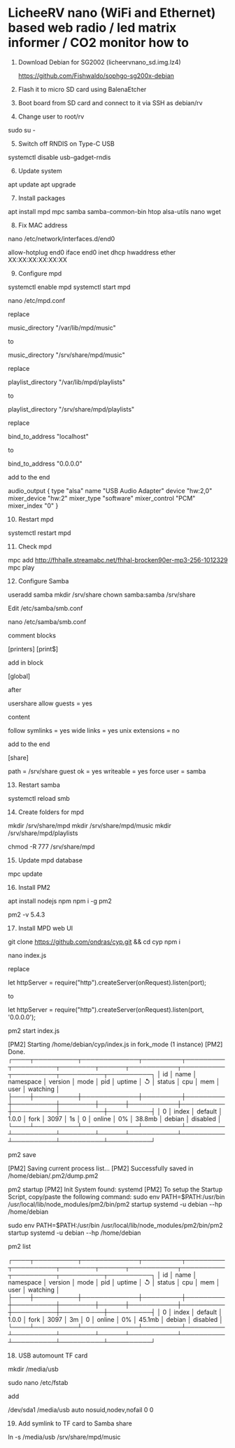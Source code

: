 # LicheeRV nano (WiFi and Ethernet) based web radio / led matrix informer / CO2 monitor how to

1. Download Debian for SG2002 (licheervnano_sd.img.lz4)

   https://github.com/Fishwaldo/sophgo-sg200x-debian

2. Flash it to micro SD card using BalenaEtcher

3. Boot board from SD card and connect to it via SSH as debian/rv
4. Change user to root/rv

sudo su -

5. Switch off RNDIS on Type-C USB

systemctl disable usb-gadget-rndis

6. Update system

apt update
apt upgrade

7. Install packages

apt install mpd mpc samba samba-common-bin htop alsa-utils nano wget

8. Fix MAC address

nano /etc/network/interfaces.d/end0

allow-hotplug end0
iface end0 inet dhcp
    hwaddress ether XX:XX:XX:XX:XX:XX

9. Configure mpd

systemctl enable mpd
systemctl start mpd

nano /etc/mpd.conf

replace 

music_directory         "/var/lib/mpd/music"

to

music_directory         "/srv/share/mpd/music"

replace

playlist_directory              "/var/lib/mpd/playlists"

to

playlist_directory              "/srv/share/mpd/playlists"


replace

bind_to_address                        "localhost"

to

bind_to_address                        "0.0.0.0"


add to the end

audio_output {
        type            "alsa"
        name            "USB Audio Adapter"
        device          "hw:2,0"
        mixer_device    "hw:2"
        mixer_type      "software"
        mixer_control   "PCM"
        mixer_index     "0"
}

10. Restart mpd

systemctl restart mpd

11. Check mpd

mpc add http://fhhalle.streamabc.net/fhhal-brocken90er-mp3-256-1012329
mpc play

12. Configure Samba

useradd samba
mkdir /srv/share
chown samba:samba /srv/share

Edit /etc/samba/smb.conf

nano /etc/samba/smb.conf

comment blocks

[printers]
[print$]


add in block 

[global]

after

usershare allow guests = yes

content

follow symlinks = yes
wide links = yes
unix extensions = no



add to the end

[share]

path = /srv/share
guest ok = yes
writeable = yes
force user = samba

13. Restart samba

systemctl reload smb

14. Create folders for mpd

mkdir /srv/share/mpd
mkdir /srv/share/mpd/music
mkdir /srv/share/mpd/playlists

chmod -R 777 /srv/share/mpd

15. Update mpd database
    
mpc update

16. Install PM2

apt install nodejs npm
npm i -g pm2

pm2 -v
5.4.3

17. Install MPD web UI
    
git clone https://github.com/ondras/cyp.git && cd cyp
npm i

nano index.js

replace

let httpServer = require("http").createServer(onRequest).listen(port);

to

let httpServer = require("http").createServer(onRequest).listen(port, '0.0.0.0');

pm2 start index.js

[PM2] Starting /home/debian/cyp/index.js in fork_mode (1 instance)
[PM2] Done.
┌────┬──────────┬─────────────┬─────────┬─────────┬──────────┬────────┬──────┬───────────┬──────────┬──────────┬──────────┬──────────┐
│ id │ name     │ namespace   │ version │ mode    │ pid      │ uptime │ ↺    │ status    │ cpu      │ mem      │ user     │ watching │
├────┼──────────┼─────────────┼─────────┼─────────┼──────────┼────────┼──────┼───────────┼──────────┼──────────┼──────────┼──────────┤
│ 0  │ index    │ default     │ 1.0.0   │ fork    │ 3097     │ 1s     │ 0    │ online    │ 0%       │ 38.8mb   │ debian   │ disabled │
└────┴──────────┴─────────────┴─────────┴─────────┴──────────┴────────┴──────┴───────────┴──────────┴──────────┴──────────┴──────────┘

pm2 save

[PM2] Saving current process list...
[PM2] Successfully saved in /home/debian/.pm2/dump.pm2

pm2 startup
[PM2] Init System found: systemd
[PM2] To setup the Startup Script, copy/paste the following command:
sudo env PATH=$PATH:/usr/bin /usr/local/lib/node_modules/pm2/bin/pm2 startup systemd -u debian --hp /home/debian


sudo env PATH=$PATH:/usr/bin /usr/local/lib/node_modules/pm2/bin/pm2 startup systemd -u debian --hp /home/debian

pm2 list

┌────┬──────────┬─────────────┬─────────┬─────────┬──────────┬────────┬──────┬───────────┬──────────┬──────────┬──────────┬──────────┐
│ id │ name     │ namespace   │ version │ mode    │ pid      │ uptime │ ↺    │ status    │ cpu      │ mem      │ user     │ watching │
├────┼──────────┼─────────────┼─────────┼─────────┼──────────┼────────┼──────┼───────────┼──────────┼──────────┼──────────┼──────────┤
│ 0  │ index    │ default     │ 1.0.0   │ fork    │ 3097     │ 3m     │ 0    │ online    │ 0%       │ 45.1mb   │ debian   │ disabled │
└────┴──────────┴─────────────┴─────────┴─────────┴──────────┴────────┴──────┴───────────┴──────────┴──────────┴──────────┴──────────┘

18. USB automount TF card

mkdir /media/usb

sudo nano /etc/fstab

add

/dev/sda1       /media/usb      auto    nosuid,nodev,nofail       0       0

19. Add symlink to TF card to Samba share
   
ln -s /media/usb /srv/share/mpd/music
